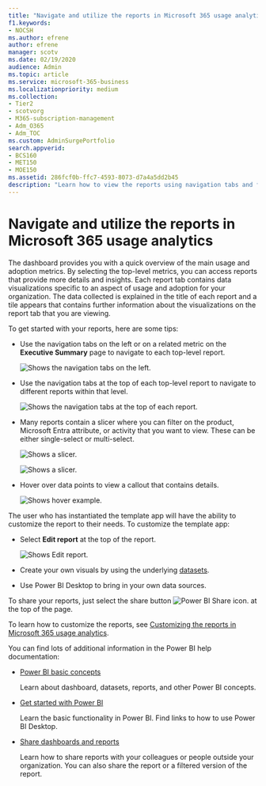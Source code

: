```yaml
---
title: "Navigate and utilize the reports in Microsoft 365 usage analytics"
f1.keywords:
- NOCSH
ms.author: efrene
author: efrene
manager: scotv
ms.date: 02/19/2020
audience: Admin
ms.topic: article
ms.service: microsoft-365-business
ms.localizationpriority: medium
ms.collection: 
- Tier2
- scotvorg
- M365-subscription-management 
- Adm_O365
- Adm_TOC
ms.custom: AdminSurgePortfolio
search.appverid:
- BCS160
- MET150
- MOE150
ms.assetid: 286fcf0b-ffc7-4593-8073-d7a4a5dd2b45
description: "Learn how to view the reports using navigation tabs and filters."
---
```


# Navigate and utilize the reports in Microsoft 365 usage analytics

The dashboard provides you with a quick overview of the main usage and adoption metrics. By selecting the top-level metrics, you can access reports that provide more details and insights. Each report tab contains data visualizations specific to an aspect of usage and adoption for your organization. The data collected is explained in the title of each report and a tile appears that contains further information about the visualizations on the report tab that you are viewing.

To get started with your reports, here are some tips:

- Use the navigation tabs on the left or on a related metric on the **Executive Summary** page to navigate to each top-level report.

    ![Shows the navigation tabs on the left.](../../media/navigate-usage-analytics1.png)

- Use the navigation tabs at the top of each top-level report to navigate to different reports within that level.

    ![Shows the navigation tabs at the top of each report.](../../media/navigate-usage-analytics2.png)

- Many reports contain a slicer where you can filter on the product, Microsoft Entra attribute, or activity that you want to view. These can be either single-select or multi-select.

    ![Shows a slicer.](../../media/navigate-usage-analytics3.png)

    ![Shows a slicer.](../../media/navigate-usage-analytics4.png)


- Hover over data points to view a callout that contains details.

    ![Shows hover example.](../../media/navigate-usage-analytics6.png)

The user who has instantiated the template app will have the ability to customize the report to their needs. To customize the template app:

- Select **Edit report** at the top of the report.

    ![Shows Edit report.](../../media/navigate-usage-analytics7.png)


- Create your own visuals by using the underlying [datasets](usage-analytics-data-model.md).

- Use Power BI Desktop to bring in your own data sources.

To share your reports, just select the share button ![Power BI Share icon.](../../media/dbb0569d-2013-4f9d-ab9d-d01b09631b92.png) at the top of the page.

To learn how to customize the reports, see [Customizing the reports in Microsoft 365 usage analytics](customize-reports.md).

You can find lots of additional information in the Power BI help documentation:

- [Power BI basic concepts](/power-bi/service-basic-concepts)

    Learn about dashboard, datasets, reports, and other Power BI concepts.

- [Get started with Power BI](/power-bi/service-get-started?wt.mc_id=O365_Reports_PBI_contentpack)

    Learn the basic functionality in Power BI. Find links to how to use Power BI Desktop.

- [Share dashboards and reports](/power-bi/service-share-dashboards)

    Learn how to share reports with your colleagues or people outside your organization. You can also share the report or a filtered version of the report.
